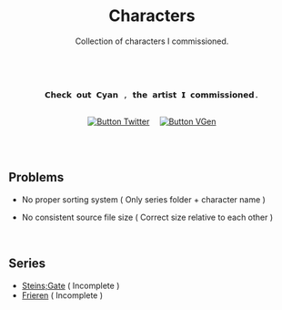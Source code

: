 
<div align = center>

# Characters

Collection of characters I commissioned.

</div>

<br>
<br>

<div align = center>

<kbd> <br> 𝗖𝗵𝗲𝗰𝗸 𝗼𝘂𝘁 <b> 𝗖𝘆𝗮𝗻 </b>, 𝘁𝗵𝗲 𝗮𝗿𝘁𝗶𝘀𝘁 𝗜 𝗰𝗼𝗺𝗺𝗶𝘀𝘀𝗶𝗼𝗻𝗲𝗱. <br> </kbd>

[![Button Twitter]][Twitter]  
[![Button VGen]][VGen]

</div>

<br>
<br>

## Problems

-   No proper sorting system
    ( Only series folder + character name )

-   No consistent source file size
    ( Correct size relative to each other )

<br>

## Series

-  [Steins;Gate](./Characters/STEINS;GATE/) ( Incomplete )
-  [Frieren](./Characters/葬送のフリーレン/) ( Incomplete )

<br>



[Steins;Gate]: https://github.com/NiniNoChibi/Characters/tree/main/Characters/STEINS%3BGATE

[Twitter]: https://twitter.com/Cyanlahumana
[VGen]: https://vgen.co/Cyanlafurra

[Button Twitter]: https://img.shields.io/badge/Cyanlahumana-1D9BF0?style=for-the-badge&logoColor=white&logo=Twitter
[Button VGen]: https://img.shields.io/badge/VGen%20--%20%40Cyanlafurra-86b81b?style=for-the-badge
